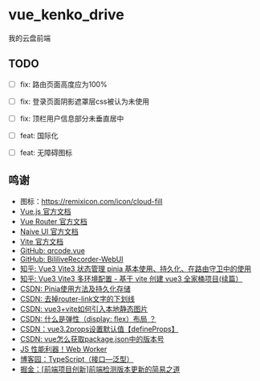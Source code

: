 # vue_kenko_drive

我的云盘前端

## TODO

- [ ] fix: 路由页面高度应为100%
- [ ] fix: 登录页面阴影遮罩层css被认为未使用
- [ ] fix: 顶栏用户信息部分未垂直居中
- [ ] feat: 国际化
- [ ] feat: 无障碍图标


## 鸣谢

- 图标：https://remixicon.com/icon/cloud-fill
- [Vue.js 官方文档](https://cn.vuejs.org/)
- [Vue Router 官方文档](https://router.vuejs.org/)
- [Naive UI 官方文档](https://www.naiveui.com/)
- [Vite 官方文档](https://cn.vitejs.dev/)
- [GitHub: qrcode.vue](https://github.com/scopewu/qrcode.vue/blob/main/README-zh_cn.md)
- [GitHub: BililiveRecorder-WebUI](https://github.com/BililiveRecorder/BililiveRecorder-WebUI)
- [知乎: Vue3 Vite3 状态管理 pinia 基本使用、持久化、在路由守卫中的使用](https://zhuanlan.zhihu.com/p/572165769)
- [知乎: Vue3 Vite3 多环境配置 - 基于 vite 创建 vue3 全家桶项目(续篇）](https://zhuanlan.zhihu.com/p/571017133)
- [CSDN: Pinia使用方法及持久化存储](https://blog.csdn.net/m0_53808238/article/details/129751966)
- [CSDN: 去掉router-link文字的下划线](https://blog.csdn.net/weixin_52418790/article/details/117361939)
- [CSDN: vue3+vite如何引入本地静态图片](https://blog.csdn.net/weixin_57399180/article/details/128191707)
- [CSDN: 什么是弹性（display: flex）布局 ？](https://blog.csdn.net/weixin_41044151/article/details/114071215)
- [CSDN：vue3.2props设置默认值【defineProps】](https://blog.csdn.net/qq_45487080/article/details/123841563)
- [CSDN: vue怎么获取package.json中的版本号](https://blog.csdn.net/weixin_52335582/article/details/126529422)
- [JS 性能利器！Web Worker](https://yby.zone/note/frontend/js-worker.html)
- [博客园：TypeScript（接口—泛型）](https://www.cnblogs.com/jing-zhe/p/13061969.html)
- [掘金：[前端项目创新]前端检测版本更新的简易之道](https://juejin.cn/post/6910395895485825037)
